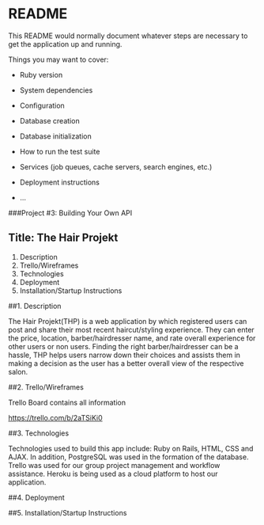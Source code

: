# README

This README would normally document whatever steps are necessary to get the
application up and running.

Things you may want to cover:

* Ruby version

* System dependencies

* Configuration

* Database creation

* Database initialization

* How to run the test suite

* Services (job queues, cache servers, search engines, etc.)

* Deployment instructions

* ...

###Project #3: Building Your Own API

## Title: The Hair Projekt

1.  Description
2.  Trello/Wireframes
3.  Technologies
4.  Deployment
5.  Installation/Startup Instructions


##1.  Description

The Hair Projekt(THP) is a web application by which registered users can post and share their most recent haircut/styling experience. They can enter the price, location, barber/hairdresser name, and rate overall experience for other users or non users. Finding the right barber/hairdresser can be a hassle, THP helps users narrow down their choices and assists them in making a decision as the user has a better overall view of the respective salon.

##2.  Trello/Wireframes

Trello Board contains all information

https://trello.com/b/2aTSiKi0

##3.  Technologies

Technologies used to build this app include: Ruby on Rails, HTML, CSS and AJAX. In addition, PostgreSQL was used in the formation of the database. Trello was used for our group project management and workflow assistance. Heroku is being used as a cloud platform to host our application.

##4. Deployment


##5.  Installation/Startup Instructions
